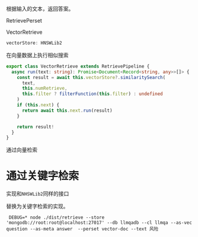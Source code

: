 根据输入的文本，返回答案。

RetrievePerset

VectorRetrieve

```ts
vectorStore: HNSWLib2
```

在向量数据上执行相似搜索

```ts
export class VectorRetrieve extends RetrievePipeline {
  async run(text: string): Promise<Document<Record<string, any>>[]> {
    const result = await this.vectorStore?.similaritySearch(
      text,
      this.numRetrieve,
      this.filter ? filterFunction(this.filter) : undefined
    )
    if (this.next) {
      return await this.next.run(result)
    }

    return result!
  }
}
```

通过向量检索

# 通过关键字检索

实现和`NHSWLib2`同样的接口

替换为关键字检索的实现。

```shell
 DEBUG=* node ./dist/retrieve --store 'mongodb://root:root@localhost:27017' --db llmqadb --cl llmqa --as-vec question --as-meta answer  --perset vector-doc --text 风险
```
